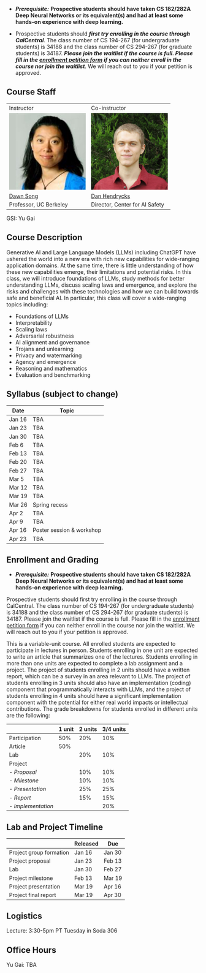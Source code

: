 
- ***Prerequisite:*** **Prospective students should have taken CS 182/282A Deep Neural Networks or its equivalent(s) and had at least some hands-on experience with deep learning.**

- Prospective students should ***first try enrolling in the course through CalCentral***. The class number of CS 194-267 (for undergraduate students) is 34188 and the class number of CS 294-267 (for graduate students) is 34187. ***Please join the waitlist if the course is full. Please fill in the [enrollment petition form](https://forms.gle/g9SJYTzCY14HVcsc9) if you can neither enroll in the course nor join the waitlist***. We will reach out to you if your petition is approved.

<!-- - ***For course announcements, please join our [edstem](https://edstem.org/us/courses/41945/discussion/).*** -->
<!-- - ***<span style="color:red">Do not email the course staff or GSI. For private matters, post a private question on edstem and make sure it is visible to all teaching staff.</span>*** -->

## Course Staff
<!-- Instructors: <a href="https://people.eecs.berkeley.edu/~dawnsong/">Prof. Dawn Song</a> and <a href="https://people.eecs.berkeley.edu/~matei/">Prof. Matei Zaharia</a> -->

<table>
<tbody>
<tr>
<td>
Instructor
</td>
<td>
Co-instructor
</td>
</tr>
<tr>
<td><img src="assets/dawn-berkeley.jpg" height=200/></td>
<td><img src="assets/dan1.jpg" height=200/></td>
</tr>
<tr>
<td><a href="https://people.eecs.berkeley.edu/~dawnsong/">Dawn Song</a></td>
<td><a href="https://people.eecs.berkeley.edu/~hendrycks/">Dan Hendrycks</a></td>
<tr>
<td>Professor, UC Berkeley</td>
<td>Director, Center for AI Safety</td>
</tr>
</tr>
</tbody>
</table>

GSI: Yu Gai

## Course Description

Generative AI and Large Language Models (LLMs) including ChatGPT have ushered the world into a new era with rich new capabilities for wide-ranging application domains. At the same time, there is little understanding of how these new capabilities emerge, their limitations and potential risks. In this class, we will introduce foundations of LLMs, study methods for better understanding LLMs, discuss scaling laws and emergence, and explore the risks and challenges with these technologies and how we can build towards safe and beneficial AI. In particular, this class will cover a wide-ranging topics including:
- Foundations of LLMs
- Interpretability
- Scaling laws
- Adversarial robustness
- AI alignment and governance
- Trojans and unlearning
- Privacy and watermarking
- Agency and emergence
- Reasoning and mathematics
- Evaluation and benchmarking

## Syllabus (subject to change)

| Date   | Topic |
|--------|-------|
| Jan 16 | TBA |
| Jan 23 | TBA |
| Jan 30 | TBA |
| Feb 6  | TBA |
| Feb 13 | TBA |
| Feb 20 | TBA |
| Feb 27 | TBA |
| Mar 5  | TBA |
| Mar 12 | TBA |
| Mar 19 | TBA |
| Mar 26 | Spring recess |
| Apr 2  | TBA |
| Apr 9  | TBA |
| Apr 16 | Poster session & workshop |
| Apr 23 | TBA |

## Enrollment and Grading

- ***Prerequisite:*** **Prospective students should have taken CS 182/282A Deep Neural Networks or its equivalent(s) and had at least some hands-on experience with deep learning.**

Prospective students should first try enrolling in the course through CalCentral. The class number of CS 194-267 (for undergraduate students) is 34188 and the class number of CS 294-267 (for graduate students) is 34187. Please join the waitlist if the course is full. Please fill in the [enrollment petition form](https://forms.gle/g9SJYTzCY14HVcsc9) if you can neither enroll in the course nor join the waitlist. We will reach out to you if your petition is approved.

This is a variable-unit course.
All enrolled students are expected to participate in lectures in person.
Students enrolling in one unit are expected to write an article that summarizes one of the lectures.
Students enrolling in more than one units are expected to complete a lab assignment and a project.
The project of students enrolling in 2 units should have a written report, which can be a survey in an area relevant to LLMs.
The project of students enrolling in 3 units should also have an implementation (coding) component that programmatically interacts with LLMs, and the project of students enrolling in 4 units should have a significant implementation component with the potential for either real world impacts or intellectual contributions.
The grade breakdowns for students enrolled in different units are the following:

|                    | 1 unit | 2 units | 3/4 units |
|--------------------|--------|---------|-----------|
| Participation      | 50%    | 20%     | 10%       |
| Article            | 50%    |         |           |
| Lab                |        | 20%     | 10%       |
| Project            |        |         |           |
| - *Proposal*       |        | 10%     | 10%       |
| - *Milestone*      |        | 10%     | 10%       |
| - *Presentation*   |        | 25%     | 25%       |
| - *Report*         |        | 15%     | 15%       |
| - *Implementation* |        |         | 20%       |

## Lab and Project Timeline

|                         | Released | Due    |
|-------------------------|----------|--------|
| Project group formation | Jan 16   | Jan 30 |
| Project proposal        | Jan 23   | Feb 13 |
| Lab                     | Jan 30   | Feb 27 |
| Project milestone       | Feb 13   | Mar 19 |
| Project presentation    | Mar 19   | Apr 16 |
| Project final report    | Mar 19   | Apr 30 |

## Logistics

Lecture: 3:30-5pm PT Tuesday in Soda 306
<!-- [edstem](https://edstem.org/us/courses/41945/discussion/). -->

## Office Hours

Yu Gai: TBA

